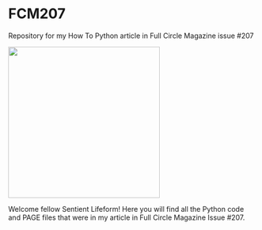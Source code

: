 # FCM207

Repository for my How To Python article in Full Circle Magazine issue #207



<img title="" src="file:///home/greg/GitHub/FCM207/Calc1_001.png" alt="" width="306">

Welcome fellow Sentient Lifeform!
Here you will find all the Python code and PAGE files that were in my article in  Full Circle Magazine Issue #207.
